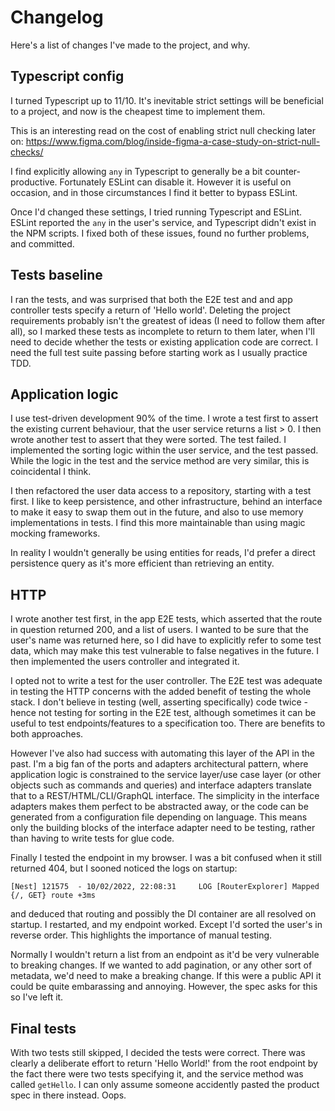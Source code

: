 # Changelog

Here's a list of changes I've made to the project, and why.


## Typescript config
I turned Typescript up to 11/10. It's inevitable strict settings will be beneficial to a project, and now is the cheapest time to implement them.

This is an interesting read on the cost of enabling strict null checking later on: https://www.figma.com/blog/inside-figma-a-case-study-on-strict-null-checks/

I find explicitly allowing `any` in Typescript to generally be a bit counter-productive. Fortunately ESLint can disable it. However it is useful on occasion, and in those circumstances I find it better to bypass ESLint.

Once I'd changed these settings, I tried running Typescript and ESLint. ESLint reported the `any` in the user's service, and Typescript didn't exist in the NPM scripts. I fixed both of these issues, found no further problems, and committed.


## Tests baseline
I ran the tests, and was surprised that both the E2E test and and app controller tests specify a return of 'Hello world'. Deleting the project requirements probably isn't the greatest of ideas (I need to follow them after all), so I marked these tests as incomplete to return to them later, when I'll need to decide whether the tests or existing application code are correct. I need the full test suite passing before starting work as I usually practice TDD.

## Application logic
I use test-driven development 90% of the time. I wrote a test first to assert the existing current behaviour, that the user service returns a list > 0. I then wrote another test to assert that they were sorted. The test failed. I implemented the sorting logic within the user service, and the test passed. While the logic in the test and the service method are very similar, this is coincidental I think.

I then refactored the user data access to a repository, starting with a test first. I like to keep persistence, and other infrastructure, behind an interface to make it easy to swap them out in the future, and also to use memory implementations in tests. I find this more maintainable than using magic mocking frameworks.

In reality I wouldn't generally be using entities for reads, I'd prefer a direct persistence query as it's more efficient than retrieving an entity.

## HTTP
I wrote another test first, in the app E2E tests, which asserted that the route in question returned 200, and a list of users. I wanted to be sure that the user's name was returned here, so I did have to explicitly refer to some test data, which may make this test vulnerable to false negatives in the future. I then implemented the users controller and integrated it.

I opted not to write a test for the user controller. The E2E test was adequate in testing the HTTP concerns with the added benefit of testing the whole stack. I don't believe in testing (well, asserting specifically) code twice - hence not testing for sorting in the E2E test, although sometimes it can be useful to test endpoints/features to a specification too. There are benefits to both approaches.

However I've also had success with automating this layer of the API in the past. I'm a big fan of the ports and adapters architectural pattern, where application logic is constrained to the service layer/use case layer (or other objects such as commands and queries) and interface adapters translate that to a REST/HTML/CLI/GraphQL interface. The simplicity in the interface adapters makes them perfect to be abstracted away, or the code can be generated from a configuration file depending on language. This means only the building blocks of the interface adapter need to be testing, rather than having to write tests for glue code.

Finally I tested the endpoint in my browser. I was a bit confused when it still returned 404, but I sooned noticed the logs on startup:
```
[Nest] 121575  - 10/02/2022, 22:08:31     LOG [RouterExplorer] Mapped {/, GET} route +3ms
```
and deduced that routing and possibly the DI container are all resolved on startup. I restarted, and my endpoint worked. Except I'd sorted the user's in reverse order. This highlights the importance of manual testing.

Normally I wouldn't return a list from an endpoint as it'd be very vulnerable to breaking changes. If we wanted to add pagination, or any other sort of metadata, we'd need to make a breaking change. If this were a public API it could be quite embarassing and annoying. However, the spec asks for this so I've left it.

## Final tests
With two tests still skipped, I decided the tests were correct. There was clearly a deliberate effort to return 'Hello World!' from the root endpoint by the fact there were two tests specifying it, and the service method was called `getHello`. I can only assume someone accidently pasted the product spec in there instead. Oops.
